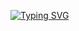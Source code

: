 [![Typing SVG](https://readme-typing-svg.demolab.com?font=Fira+Code&pause=1000&width=435&lines=%EC%95%88%EB%85%95%ED%95%98%EC%84%B8%EC%9A%94.;Hello.;%E3%81%93%E3%82%93%E3%81%AB%E3%81%A1%E3%81%AF%E3%80%82;%D0%BF%D1%80%D0%B8%D0%B2%D0%B5%D1%82.;%E4%BD%A0%E5%A5%BD%E3%80%82)](https://git.io/typing-svg)
<!-- https://github.com/DenverCoder1/readme-typing-svg -->
